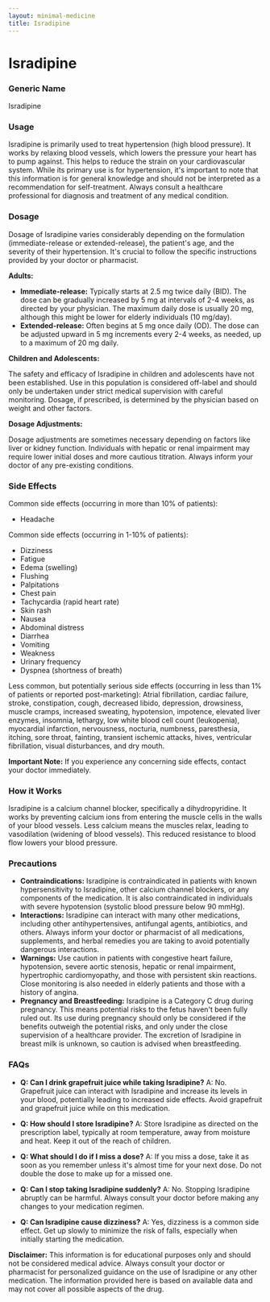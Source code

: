 ```yaml
---
layout: minimal-medicine
title: Isradipine
---
```


# Isradipine
### Generic Name
Isradipine

### Usage
Isradipine is primarily used to treat hypertension (high blood pressure).  It works by relaxing blood vessels, which lowers the pressure your heart has to pump against. This helps to reduce the strain on your cardiovascular system. While its primary use is for hypertension, it's important to note that this information is for general knowledge and should not be interpreted as a recommendation for self-treatment.  Always consult a healthcare professional for diagnosis and treatment of any medical condition.

### Dosage

Dosage of Isradipine varies considerably depending on the formulation (immediate-release or extended-release), the patient's age, and the severity of their hypertension.  It's crucial to follow the specific instructions provided by your doctor or pharmacist.  

**Adults:**

* **Immediate-release:** Typically starts at 2.5 mg twice daily (BID).  The dose can be gradually increased by 5 mg at intervals of 2-4 weeks, as directed by your physician. The maximum daily dose is usually 20 mg, although this might be lower for elderly individuals (10 mg/day).
* **Extended-release:** Often begins at 5 mg once daily (OD).  The dose can be adjusted upward in 5 mg increments every 2-4 weeks, as needed, up to a maximum of 20 mg daily.

**Children and Adolescents:**

The safety and efficacy of Isradipine in children and adolescents have not been established.  Use in this population is considered off-label and should only be undertaken under strict medical supervision with careful monitoring.  Dosage, if prescribed, is determined by the physician based on weight and other factors.

**Dosage Adjustments:**

Dosage adjustments are sometimes necessary depending on factors like liver or kidney function. Individuals with hepatic or renal impairment may require lower initial doses and more cautious titration. Always inform your doctor of any pre-existing conditions.


### Side Effects

Common side effects (occurring in more than 10% of patients):

* Headache

Common side effects (occurring in 1-10% of patients):

* Dizziness
* Fatigue
* Edema (swelling)
* Flushing
* Palpitations
* Chest pain
* Tachycardia (rapid heart rate)
* Skin rash
* Nausea
* Abdominal distress
* Diarrhea
* Vomiting
* Weakness
* Urinary frequency
* Dyspnea (shortness of breath)


Less common, but potentially serious side effects (occurring in less than 1% of patients or reported post-marketing):  Atrial fibrillation, cardiac failure, stroke, constipation, cough, decreased libido, depression, drowsiness, muscle cramps, increased sweating, hypotension, impotence, elevated liver enzymes, insomnia, lethargy, low white blood cell count (leukopenia), myocardial infarction, nervousness, nocturia, numbness, paresthesia, itching, sore throat, fainting, transient ischemic attacks, hives, ventricular fibrillation, visual disturbances, and dry mouth.

**Important Note:**  If you experience any concerning side effects, contact your doctor immediately.


### How it Works

Isradipine is a calcium channel blocker, specifically a dihydropyridine.  It works by preventing calcium ions from entering the muscle cells in the walls of your blood vessels.  Less calcium means the muscles relax, leading to vasodilation (widening of blood vessels).  This reduced resistance to blood flow lowers your blood pressure.


### Precautions

* **Contraindications:** Isradipine is contraindicated in patients with known hypersensitivity to Isradipine, other calcium channel blockers, or any components of the medication. It is also contraindicated in individuals with severe hypotension (systolic blood pressure below 90 mmHg).
* **Interactions:** Isradipine can interact with many other medications, including other antihypertensives, antifungal agents, antibiotics, and others.  Always inform your doctor or pharmacist of all medications, supplements, and herbal remedies you are taking to avoid potentially dangerous interactions.
* **Warnings:** Use caution in patients with congestive heart failure, hypotension, severe aortic stenosis, hepatic or renal impairment, hypertrophic cardiomyopathy, and those with persistent skin reactions.  Close monitoring is also needed in elderly patients and those with a history of angina.
* **Pregnancy and Breastfeeding:** Isradipine is a Category C drug during pregnancy. This means potential risks to the fetus haven't been fully ruled out.  Its use during pregnancy should only be considered if the benefits outweigh the potential risks, and only under the close supervision of a healthcare provider.  The excretion of Isradipine in breast milk is unknown, so caution is advised when breastfeeding.

### FAQs

* **Q: Can I drink grapefruit juice while taking Isradipine?**  A: No. Grapefruit juice can interact with Isradipine and increase its levels in your blood, potentially leading to increased side effects. Avoid grapefruit and grapefruit juice while on this medication.

* **Q: How should I store Isradipine?** A: Store Isradipine as directed on the prescription label, typically at room temperature, away from moisture and heat. Keep it out of the reach of children.

* **Q: What should I do if I miss a dose?** A: If you miss a dose, take it as soon as you remember unless it's almost time for your next dose.  Do not double the dose to make up for a missed one.

* **Q: Can I stop taking Isradipine suddenly?** A: No.  Stopping Isradipine abruptly can be harmful.  Always consult your doctor before making any changes to your medication regimen.

* **Q:  Can Isradipine cause dizziness?** A: Yes, dizziness is a common side effect. Get up slowly to minimize the risk of falls, especially when initially starting the medication.



**Disclaimer:** This information is for educational purposes only and should not be considered medical advice. Always consult your doctor or pharmacist for personalized guidance on the use of Isradipine or any other medication.  The information provided here is based on available data and may not cover all possible aspects of the drug.
